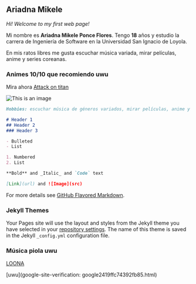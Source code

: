 ## Ariadna Mikele

*Hi! Welcome to my first web page!* 

Mi nombre es **Ariadna Mikele Ponce Flores**. Tengo **18** años y estudio la carrera de Ingeniería de Software en la Universidad San Ignacio de Loyola. 

En mis ratos libres me gusta escuchar música variada, mirar películas, anime y series coreanas. 

### Animes 10/10 que recomiendo uwu

Mira ahora [Attack on titan](https://www.crunchyroll.com/attack-on-titan)

![This is an image](https://depor.com/resizer/RAG4KUQ6CCYVWYrhajHv01eDmyE=/580x330/smart/filters:format(jpeg):quality(75)/cloudfront-us-east-1.images.arcpublishing.com/elcomercio/4C32265SENBG7IOGSGZMZ5R4PY.jpg)

```markdown
Hobbies: escuchar música de géneros variados, mirar películas, anime y series coreanas

# Header 1
## Header 2
### Header 3

- Bulleted
- List

1. Numbered
2. List

**Bold** and _Italic_ and `Code` text

[Link](url) and ![Image](src)
```

For more details see [GitHub Flavored Markdown](https://guides.github.com/features/mastering-markdown/).

### Jekyll Themes

Your Pages site will use the layout and styles from the Jekyll theme you have selected in your [repository settings](https://github.com/ariadna75m/AaAaaA/settings/pages). The name of this theme is saved in the Jekyll `_config.yml` configuration file.

### Música piola uwu

[LOONA](https://youtu.be/_EEo-iE5u_A)

[uwu](google-site-verification: google2419ffc74392fb85.html)
